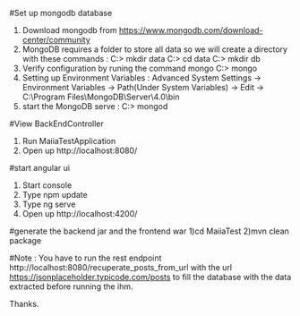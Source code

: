 #Set up mongodb database
1) Download mongodb from https://www.mongodb.com/download-center/community
2) MongoDB requires a folder to store all data so we will create a directory with these commands :
C:\> mkdir data
C:\> cd data
C:\> mkdir db
3) Verify configuration by runing the command mongo 
C:\> mongo
4) Setting up Environment Variables :
Advanced System Settings -> Environment Variables -> Path(Under System Variables) -> Edit -> C:\Program Files\MongoDB\Server\4.0\bin
5) start the MongoDB serve :
C:\> mongod 

#View BackEndController
1) Run MaiiaTestApplication
2) Open up http://localhost:8080/

#start angular ui
1) Start console
2) Type npm update
3) Type ng serve
2) Open up http://localhost:4200/

#generate the backend jar and the frontend war
1)cd MaiiaTest
2)mvn clean package

#Note : 
You have to run the rest endpoint http://localhost:8080/recuperate_posts_from_url 
with the url https://jsonplaceholder.typicode.com/posts
to fill the database with the data extracted before running the ihm.

Thanks.

